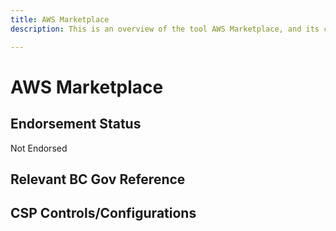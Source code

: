 ```yaml
---
title: AWS Marketplace
description: This is an overview of the tool AWS Marketplace, and its current status  within BC Gov.

---
```

<!---
Note: this is a generated file.  You should not edit it directly.  Please check https://github.com/bcgov/cloud-pathfinder for details.
-->
# AWS Marketplace



## Endorsement Status
Not Endorsed

## Relevant BC Gov Reference


## CSP Controls/Configurations

